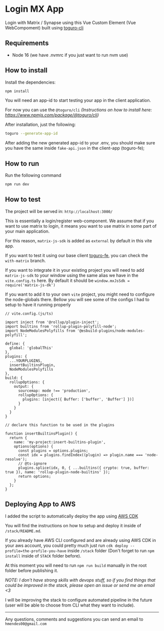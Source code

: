 # Login MX App

Login with Matrix / Synapse using this Vue Custom Element (Vue WebCompoment) built using [toguro-cli](https://github.com/hmendes00/toguro-cli)

## Requirements

- Node 16 (we have .nvmrc if you just want to run nvm use)

## How to install

Install the dependencies:

```bash
npm install
```

You will need an app-id to start testing your app in the client application.

For now you can use the `@toguro/cli` _(Instructions on how to install here: https://www.npmjs.com/package/@toguro/cli)_

After installation, just the following:

```bash
toguro --generate-app-id
```

After adding the new generated app-id to your .env, you should make sure you have the same inside `fake-api.json` in the client-app (toguro-fe);

## How to run

Run the following command

```bash
npm run dev
```

## How to test

The project will be served in: `http://localhost:3000/`

This is essentially a login/register web-component. We assume that if you want to use matrix to login, it means you want to use matrix in some part of your main application.

For this reason, `matrix-js-sdk` is added as `external` by default in this vite app.

If you want to test it using our base client [toguro-fe](https://github.com/hmendes00/toguro-fe), you can check the `with-matrix` branch.

If you want to integrate it in your existing project you will need to add `matrix-js-sdk` to your window using the same alias we have in the `vite.config.ts` here. By default it should be `window.mxJsSdk = require('matrix-js-dk')`

If you want to add it to your own `vite` project, you might need to configure the node-globals there.
Bellow you will see some of the configs I had to setup to have it running properly

```
// vite.config.(js/ts)

import inject from '@rollup/plugin-inject';
import builtins from 'rollup-plugin-polyfill-node';
import NodeModulesPolyfills from '@esbuild-plugins/node-modules-polyfill';

define: {
  global: 'globalThis'
},
plugins: {
  ...YOURPLUGINS,
  insertBuiltinsPlugin,
  NodeModulesPolyfills
},
build: {
  rollupOptions: {
    output: {
      sourcemap: mode !== 'production',
      rollupOptions: {
        plugins: [inject({ Buffer: ['buffer', 'Buffer'] })]
      }
    }
  }
}

// declare this function to be used in the plugins

function insertBuiltinsPlugin() {
  return {
    name: 'my-project:insert-builtins-plugin',
    options(options) {
      const plugins = options.plugins;
      const idx = plugins.findIndex((plugin) => plugin.name === 'node-resolve');
      // @ts-ignore
      plugins.splice(idx, 0, { ...builtins({ crypto: true, buffer: true }), name: 'rollup-plugin-node-builtins' });
      return options;
    }
  };
}

```

## Deploying App to AWS

I added the script to automatically deploy the app using [AWS CDK](https://docs.aws.amazon.com/cdk/v2/guide/home.html)

You will find the instructions on how to setup and deploy it inside of `/stack/README.md`.

If you already have AWS CLI configured and are already using AWS CDK in your aws account, you could pretty much just run
`cdk deploy --profile=the-profile-you-have` inside `/stack` folder (Don't forget to run `npm install` inside of `STACK` folder before).

At this moment you will need to run `npm run build` manually in the root folder before publishing it.

_NOTE: I don't have strong skills with devops stuff, so if you find things that could be improved in the stack, please open an issue or send me an email <3_

I will be improving the stack to configure automated pipeline in the future (user will be able to choose from CLI what they want to include).

---

Any questions, comments and suggestions you can send an email to
`hmendes00@gmail.com`
